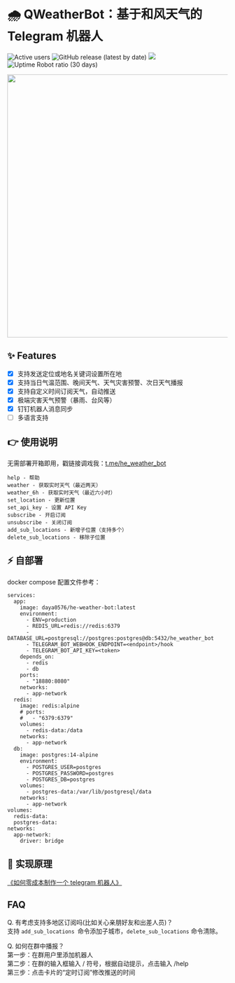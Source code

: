 # 🌧 QWeatherBot：基于和风天气的 Telegram 机器人

![Active users](https://weather.changchen.me/users/count)
![GitHub release (latest by date)](https://img.shields.io/github/v/release/daya0576/he-weather-bot?link=https://github.com/daya0576/he-weather-bot/releases/)
![](https://img.shields.io/badge/Bot%20API-5.1-blue?logo=telegram)
![Uptime Robot ratio (30 days)](https://img.shields.io/uptimerobot/ratio/m787647728-b1a273391c2ad5c526b1c605)

<img src="https://github.com/daya0576/he-weather-bot/blob/master/static/demo.gif?raw=true" width="600">

## ✨ Features

- [x] 支持发送定位或地名关键词设置所在地
- [x] 支持当日气温范围、晚间天气、天气灾害预警、次日天气播报
- [x] 支持自定义时间订阅天气，自动推送
- [x] 极端灾害天气预警（暴雨、台风等）
- [x] 钉钉机器人消息同步
- [ ] 多语言支持

## 👉 使用说明

无需部署开箱即用，戳链接调戏我：[t.me/he_weather_bot](https://t.me/he_weather_bot)

```shell
help - 帮助
weather - 获取实时天气（最近两天）
weather_6h - 获取实时天气（最近六小时）
set_location - 更新位置
set_api_key - 设置 API Key
subscribe - 开启订阅
unsubscribe - 关闭订阅
add_sub_locations - 新增子位置（支持多个）
delete_sub_locations - 移除子位置
```

## ⚡️ 自部署
docker compose 配置文件参考：
```shell
services:
  app:
    image: daya0576/he-weather-bot:latest
    environment:
      - ENV=production
      - REDIS_URL=redis://redis:6379
      - DATABASE_URL=postgresql://postgres:postgres@db:5432/he_weather_bot
      - TELEGRAM_BOT_WEBHOOK_ENDPOINT=<endpoint>/hook
      - TELEGRAM_BOT_API_KEY=<token>
    depends_on:
      - redis
      - db
    ports:
      - "18880:8080"
    networks:
      - app-network
  redis:
    image: redis:alpine
    # ports:
    #   - "6379:6379"
    volumes:
      - redis-data:/data
    networks:
      - app-network
  db:
    image: postgres:14-alpine
    environment:
      - POSTGRES_USER=postgres
      - POSTGRES_PASSWORD=postgres
      - POSTGRES_DB=postgres
    volumes:
      - postgres-data:/var/lib/postgresql/data
    networks:
      - app-network
volumes:
  redis-data:
  postgres-data:
networks:
  app-network:
    driver: bridge
```

## 🚀 实现原理

[《如何零成本制作一个 telegram 机器人》](https://changchen.me/blog/20210221/buld-telegram-bot-from-scratch/)

## FAQ

Q. 有考虑支持多地区订阅吗(比如关心亲朋好友和出差人员)？  
支持 `add_sub_locations `命令添加子城市，`delete_sub_locations` 命令清除。

Q. 如何在群中播报？   
第一步：在群用户里添加机器人   
第二步：在群的输入框输入 / 符号，根据自动提示，点击输入 /help   
第三步：点击卡片的“定时订阅”修改推送的时间   
